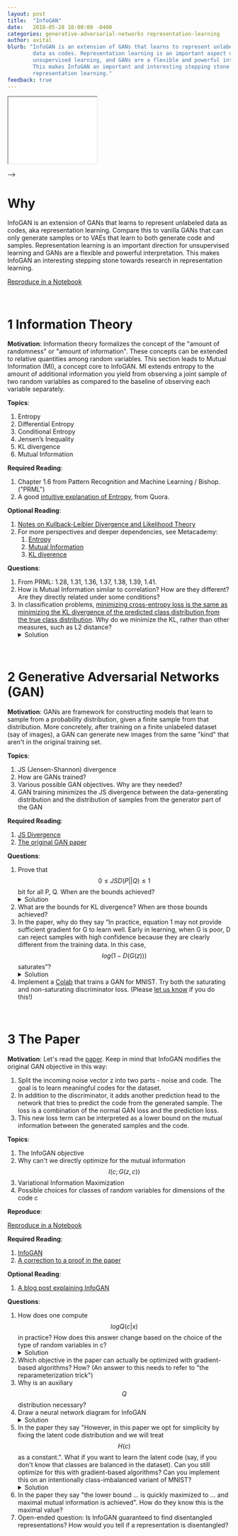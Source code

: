 ```yaml
---
layout: post
title:  "InfoGAN"
date:   2018-05-28 10:00:00 -0400
categories: generative-adversarial-networks representation-learning
author: avital
blurb: "InfoGAN is an extension of GANs that learns to represent unlabeled 
        data as codes. Representation learning is an important aspect of 
        unsupervised learning, and GANs are a flexible and powerful interpretation.
        This makes InfoGAN an important and interesting stepping stone in
        representation learning."
feedback: true
---
```


<iframe class="deps" src="/assets/infogan-deps.svg" width="200"></iframe>

-->

# Why

InfoGAN is an extension of GANs that learns to represent unlabeled data as codes,
aka representation learning. Compare this to vanilla GANs that can only generate 
samples or to VAEs that learn to both generate code and samples. Representation 
learning is an important direction for unsupervised learning and GANs are a 
flexible and powerful interpretation. This makes InfoGAN an interesting stepping 
stone towards research in representation learning.

  <a href="https://colab.research.google.com/drive/1JkCI_n2U2i6DFU8NKk3P6EkPo3ZTKAaq#forceEdit=true&offline=true&sandboxMode=true" class="colab-root">Reproduce in a
    <span>Notebook</span></a>

<br />

# 1 Information Theory
  **Motivation**: Information theory formalizes the concept of the "amount of randomness" or 
"amount of information". These concepts can be extended to relative quantities 
among random variables. This section leads to Mutual Information (MI), a concept core to 
InfoGAN. MI extends entropy to the amount of additional information you yield from 
observing a joint sample of two random variables as compared to the baseline of 
observing each variable separately. 

  **Topics**:
  1. Entropy
  2. Differential Entropy
  3. Conditional Entropy
  4. Jensen’s Inequality
  5. KL divergence
  6. Mutual Information

  **Required Reading**:
  1. Chapter 1.6 from Pattern Recognition and Machine Learning / Bishop. ("PRML")
  2. A good [intuitive explanation of Entropy](https://www.quora.com/What-is-an-intuitive-explanation-of-the-concept-of-entropy-in-information-theory/answer/Peter-Gribble), from Quora.
  
  **Optional Reading**:
  1. [Notes on Kullback-Leibler Divergence and Likelihood Theory](https://arxiv.org/pdf/1404.2000.pdf)
  2. For more perspectives and deeper dependencies, see Metacademy:
      1. [Entropy](https://metacademy.org/graphs/concepts/entropy)
      2. [Mutual Information](https://metacademy.org/graphs/concepts/mutual_information)
      3. [KL diverence](https://metacademy.org/graphs/concepts/kl_divergence)

  **Questions**:
  1. From PRML: 1.28, 1.31, 1.36, 1.37, 1.38, 1.39, 1.41.
  2. How is Mutual Information similar to correlation? How are they different? Are they directly related under some conditions?
  3. In classification problems, [minimizing cross-entropy loss is the same as minimizing the KL divergence 
     of the predicted class distribution from the true class distribution](https://ai.stackexchange.com/questions/3065/why-has-cross-entropy-become-the-classification-standard-loss-function-and-not-k/4185). Why do we minimize the KL, rather
     than other measures, such as L2 distance?
     <details><summary>Solution</summary>
     <p>
     In classification problem: One natural measure of “goodness” is the likelihood or marginal
     probability of observed values. By definition, it’s \(P(Y | X; params)\), which is
     \(\prod_i P(Y_i = y_i | X; params)\).
     This says that we want to maximize the probability of producing the “correct” \(y_i\)
     class only, and don’t really care to push down the probability of incorrect class like
     L2 loss would.
     </p><p>
     E.g., suppose the true label \(y = [0, 1, 0]\) (one-hot of class label {1, 2, 3}),
     and the softmax of the final layer in NN is \(y’ = [0.2, 0.5, 0.3]\).
     One could use L2 between these two distributions, but if instead we minimize KL
     divergence \(KL(y || y’)\), which is equivalent to minimizing cross-entropy
     loss (the standard loss everyone uses to solve this problem),
     we would compute \(0 \cdot \log(0) + 1 \cdot \log (0.5) + 0 \cdot \log(0) = \log(0.5)\),
     which describes exactly the log likelihood of the label being class 2
     for this particular training example.
     </p><p>
     Here choosing to minimize KL means we’re maximizing the data likelihood.
     I think it could also be reasonable to use L2, but we would be maximizing
     the data likelihood + “unobserved anti-likelihood” :) (my made up word)
     meaning we want to kill off all those probabilities of predicting wrong
     labels as well.
     </p><p>
     Another reason L2 is less prefered might be that L2 involves looping over all
     class labels whereas KL can look only at the correct class when computing the loss.
     </p>
     </details>

<br />

# 2 Generative Adversarial Networks (GAN)
  **Motivation**: GANs are framework for constructing models that learn to sample 
  from a probability distribution, given a finite sample from that distribution.
  More concretely, after training on a finite unlabeled dataset (say of images), 
  a GAN can generate new images from the same "kind" that aren't in the original
  training set.

  **Topics**:
  1. JS (Jensen-Shannon) divergence
  2. How are GANs trained?
  3. Various possible GAN objectives. Why are they needed?
  4. GAN training minimizes the JS divergence between the data-generating distribution and the distribution of samples from the generator part of the GAN

  **Required Reading**:
  1. [JS Divergence](https://en.wikipedia.org/wiki/Jensen%E2%80%93Shannon_divergence)
  2. [The original GAN paper](https://arxiv.org/abs/1406.2661)

  **Questions**:
  1. Prove that $$0 \leq JSD(P||Q) \leq 1$$ bit for all P, Q. When are the bounds achieved?
     <details><summary>Solution</summary>Start <a href="https://en.wikipedia.org/wiki/Jensen-Shannon_divergence#Relation_to_mutual_information">here</a>.
     </details>
  2. What are the bounds for KL divergence? When are those bounds achieved?
  3. In the paper, why do they say “In practice, equation 1 may not provide sufficient gradient for G to learn well. Early in learning, when G is poor, D can reject samples with high confidence because they are clearly different from the training data. In this case, $$log(1 − D(G(z)))$$ saturates”?
     <details><summary>Solution</summary>
       <p><a href="/assets/gan_gradient.pdf">Understanding the vanishing generator gradients point in the GAN paper</a></p>
     </details>
  4. Implement a [Colab](https://colab.research.google.com/) that trains a GAN for MNIST. Try both the saturating and non-saturating discriminator loss. (Please [let us know](https://github.com/depthfirstlearning/depthfirstlearning.com/issues/3) if you do this!)


<br />

# 3 The Paper
  **Motivation**: Let's read the [paper](https://arxiv.org/abs/1606.03657). Keep
  in mind that InfoGAN modifies the original GAN objective in this way:
  1. Split the incoming noise vector z into two parts - noise and code. The goal 
     is to learn meaningful codes for the dataset.
  2. In addition to the discriminator, it adds another prediction head to the 
     network that tries to predict the code from the generated sample. The loss 
     is a combination of the normal GAN loss and the prediction loss.
  3. This new loss term can be interpreted as a lower bound on the mutual 
     information between the generated samples and the code.

  **Topics**:
  1. The InfoGAN objective
  2. Why can't we directly optimize for the mutual information $$I(c; G(z,c))$$
  3. Variational Information Maximization
  4. Possible choices for classes of random variables for dimensions of the code c

  **Reproduce**:
  
  <a href="https://colab.research.google.com/drive/1JkCI_n2U2i6DFU8NKk3P6EkPo3ZTKAaq#forceEdit=true&offline=true&sandboxMode=true" class="colab-root">Reproduce in a
    <span>Notebook</span></a>

  **Required Reading**:
  1. [InfoGAN](https://arxiv.org/abs/1606.03657)
  2. [A correction to a proof in the paper](http://aoliver.org/assets/correct-proof-of-infogan-lemma.pdf)
  
  **Optional Reading**:
  1. [A blog post explaining InfoGAN](https://towardsdatascience.com/infogan-generative-adversarial-networks-part-iii-380c0c6712cd)

  **Questions**:
  1. How does one compute $$log Q(c|x)$$ in practice? How does this answer change based on the choice of the type of random variables in c?
     <details><summary>Solution</summary>
       <p>What is \(\log Q(c|x)\) when c is a Gaussian centered at \(f_\theta(x)\)? What about when c is the output of a softmax?
       </p><p>
       See section 6 in the paper.
       </p> 
     </details>
  2. Which objective in the paper can actually be optimized with gradient-based algorithms? How? (An answer to this needs to refer to "the reparameterization trick")
  3. Why is an auxiliary $$Q$$ distribution necessary?
  4. Draw a neural network diagram for InfoGAN
     <details><summary>Solution</summary>
       <p>There is a good diagram in <a href="https://towardsdatascience.com/infogan-generative-adversarial-networks-part-iii-380c0c6712cd">this blog post</a></p>
     </details>
  5. In the paper they say "However, in this paper we opt for
simplicity by fixing the latent code distribution and we will treat $$H(c)$$ as a constant.". What if you want to learn
the latent code (say, if you don't know that classes are balanced in the dataset). Can you still optimize for this with gradient-based algorithms? Can you implement this on an intentionally class-imbalanced variant of MNIST?
     <details><summary>Solution</summary>
     <p>
     You could imagine learning the parameters of the distribution of c, if you can get H(c) to be a differentiable function of those parameters.
     </p>
     </details>
  6. In the paper they say "the lower bound ... is quickly maximized to ... and maximal mutual information is achieved". How do they know this is the maximal value?
  7. Open-ended question: Is InfoGAN guaranteed to find disentangled representations? How would you tell if a representation is disentangled?
